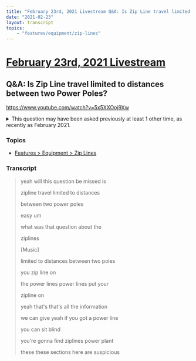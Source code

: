 ```yaml
---
title: "February 23rd, 2021 Livestream Q&A: Is Zip Line travel limited to distances between two Power Poles?"
date: "2021-02-23"
layout: transcript
topics:
    - "features/equipment/zip-lines"
---
```

# [February 23rd, 2021 Livestream](../2021-02-23.md)
## Q&A: Is Zip Line travel limited to distances between two Power Poles?
https://www.youtube.com/watch?v=5x5XXOoj9Xw
<details>
<summary>This question may have been asked previously at least 1 other time, as recently as February 2021.</summary>

* February 16th, 2021 Livestream Q&A: What length will the new Zip Lines cap at? [https://www.youtube.com/watch?v=v3_fHKQqX24](https://www.youtube.com/watch?v=v3_fHKQqX24)
</details>


### Topics
* [Features > Equipment > Zip Lines](../topics/features/equipment/zip-lines.md)

### Transcript

> yeah will this question be missed is
>
> zipline travel limited to distances
>
> between two power poles
>
> easy um
>
> what was that question about the
>
> ziplines
>
> [Music]
>
> limited to distances between two poles
>
> you zip line on
>
> the power lines power lines put your
>
> zipline on
>
> yeah that's that's all the information
>
> we can give yeah if you got a power line
>
> you can sit blind
>
> you're gonna find ziplines power plant
>
> these these sections here are suspicious
